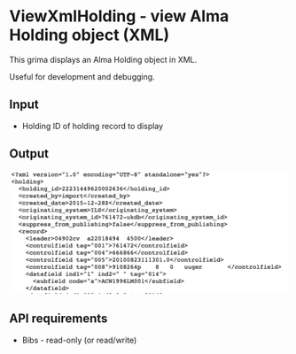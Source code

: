# ViewXmlHolding - view Alma Holding object (XML)

This grima displays an Alma Holding object in XML.

Useful for development and debugging.

## Input
* Holding ID of holding record to display

## Output
![Screenshot of bibliographic record](images/ViewXmlHolding-out.png)

## API requirements
* Bibs - read-only (or read/write)
